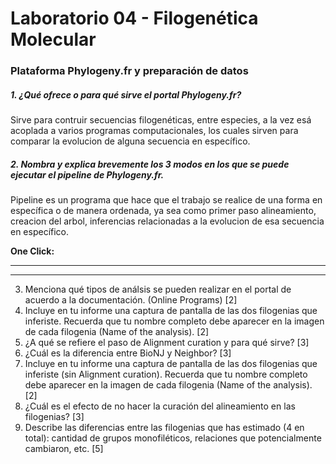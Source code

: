 # Laboratorio 04 - Filogenética Molecular

### Plataforma Phylogeny.fr y preparación de datos

##### 1. ¿Qué ofrece o para qué sirve el portal Phylogeny.fr?

Sirve para contruir secuencias filogenéticas, entre especies, a la vez esá acoplada a varios programas computacionales, los cuales sirven para comparar la evolucion de alguna secuencia en específico.

##### 2. Nombra y explica brevemente los 3 modos en los que se puede ejecutar el pipeline de Phylogeny.fr.

Pipeline es un programa que hace que el trabajo se realice de una forma en específica o de manera ordenada, ya sea como primer paso alineamiento, creacion del arbol, inferencias relacionadas a la evolucion de esa secuencia en específico. 

**One Click:** 
****
****
3. Menciona qué tipos de análsis se pueden realizar en el portal de acuerdo a la documentación. (Online Programs) [2]
4. Incluye en tu informe una captura de pantalla de las dos filogenias que inferiste. Recuerda que tu nombre completo debe aparecer en la imagen de cada filogenia (Name of the analysis). [2]
5. ¿A qué se refiere el paso de Alignment curation y para qué sirve? [3]
6. ¿Cuál es la diferencia entre BioNJ y Neighbor? [3]
7. Incluye en tu informe una captura de pantalla de las dos filogenias que inferiste (sin Alignment curation). Recuerda que tu nombre completo debe aparecer en la imagen de cada filogenia (Name of the analysis). [2]
8. ¿Cuál es el efecto de no hacer la curación del alineamiento en las filogenias? [3]
9. Describe las diferencias entre las filogenias que has estimado (4 en total): cantidad de grupos monofiléticos, relaciones que potencialmente cambiaron, etc. [5]

